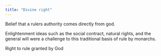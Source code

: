 ```yaml
---
title: "Divine right"
---
```

Belief that a rulers authority comes directly from god.

Enlightenment ideas such as the social contract, natural rights, and the general will were a challenge to this traditional basis of rule by monarchs.

Right to rule granted by God

